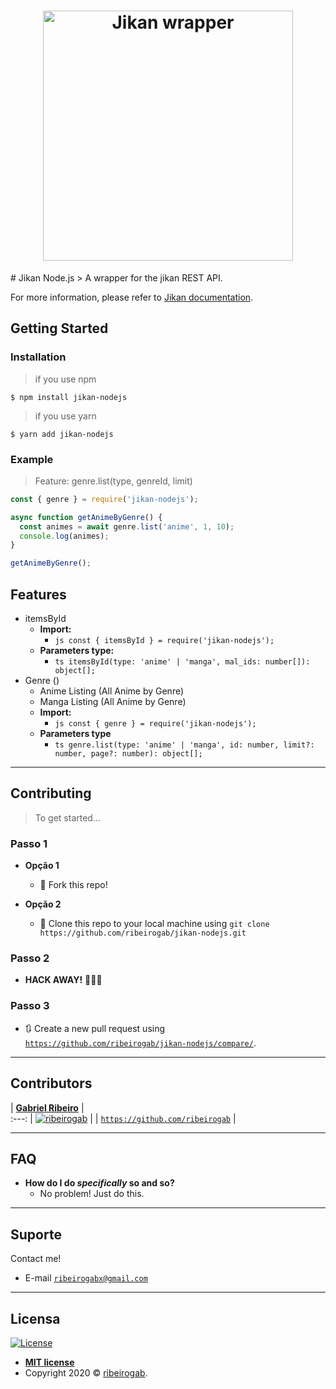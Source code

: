 <h1 align="center">
<img src="https://github.com/ribeirogab/jikan-nodejs/blob/master/examples/logo.png" alt="Jikan wrapper" width="400"/>
</h1>
# Jikan Node.js
> A wrapper for the jikan REST API.

For more information, please refer to [Jikan documentation](https://jikan.docs.apiary.io/#).

## Getting Started

### Installation
> if you use npm
```
$ npm install jikan-nodejs
```
> if you use yarn
```
$ yarn add jikan-nodejs
```

### Example

> Feature: genre.list(type, genreId, limit)
```js
const { genre } = require('jikan-nodejs');

async function getAnimeByGenre() {
  const animes = await genre.list('anime', 1, 10);
  console.log(animes);
}

getAnimeByGenre();
```

## Features
- itemsById
  - **Import:**
    - ```js const { itemsById } = require('jikan-nodejs');```
  - **Parameters type:**
    - ``` ts itemsById(type: 'anime' | 'manga', mal_ids: number[]): object[]; ```
- Genre ()
  - Anime Listing (All Anime by Genre)
  - Manga Listing (All Anime by Genre)
  - **Import:**
    - ```js const { genre } = require('jikan-nodejs');```
  - **Parameters type**
    - ``` ts genre.list(type: 'anime' | 'manga', id: number, limit?: number, page?: number): object[]; ```

---

## Contributing

> To get started...

### Passo 1

- **Opção 1**
    - 🍴  Fork this repo!

- **Opção 2**
    - 👯  Clone this repo to your local machine using `git clone https://github.com/ribeirogab/jikan-nodejs.git`

### Passo 2

- **HACK AWAY!** 🔨🔨🔨

### Passo 3

- 🔃  Create a new pull request using <a href="https://github.com/ribeirogab/jikan-nodejs/compare/" target="_blank">`https://github.com/ribeirogab/jikan-nodejs/compare/`</a>.

---

## Contributors

| <a href="https://github.com/ribeirogab" target="_blank">**Gabriel Ribeiro**</a> |  
:---:
| [![ribeirogab](https://avatars3.githubusercontent.com/u/44847326?s=200&u=30a156f0a61f81eaa137cb286ed13e9527916039&v=4)](https://github.com/ribeirogab)    | 
| <a href="https://github.com/ribeirogab" target="_blank">`https://github.com/ribeirogab`</a> | 

---

## FAQ

- **How do I do *specifically* so and so?**
    - No problem! Just do this.
    
---

## Suporte

Contact me!

- E-mail <a href="mailto:ribeirogabx@gmail.com" target="_blank">`ribeirogabx@gmail.com`</a>

---

## Licensa

[![License](http://img.shields.io/:license-mit-blue.svg?style=flat-square)](http://badges.mit-license.org)

- **[MIT license](http://opensource.org/licenses/mit-license.php)**
- Copyright 2020 © <a href="https://github.com/ribeirogab" target="_blank">ribeirogab</a>.
